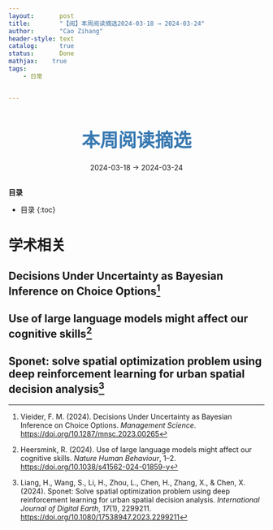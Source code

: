 ```yaml
---
layout:       post
title:        "【阅】本周阅读摘选2024-03-18 → 2024-03-24"
author:       "Cao Zihang"
header-style: text
catalog:      true
status:		  Done
mathjax: 	true
tags:
    - 日常


---
```


<center style="margin-bottom: 20px; margin-top: 50px"><font color="#3879B1" style="line-height: 1.4;font-weight: 700;font-size: 36px;box-sizing: border-box; ">本周阅读摘选</font></center>

<center style=" margin-bottom: 30px;">2024-03-18 → 2024-03-24</center>

<font style="font-weight: bold;">目录</font>

* 目录
{:toc}
# 学术相关

## Decisions Under Uncertainty as Bayesian Inference on Choice Options[^1]



## Use of large language models might affect our cognitive skills[^2]



## Sponet: solve spatial optimization problem using deep reinforcement learning for urban spatial decision analysis[^3]



[^1]: Vieider, F. M. (2024). Decisions Under Uncertainty as Bayesian Inference on Choice Options. *Management Science*. https://doi.org/10.1287/mnsc.2023.00265
[^2]: Heersmink, R. (2024). Use of large language models might affect our cognitive skills. *Nature Human Behaviour*, 1–2. https://doi.org/10.1038/s41562-024-01859-y

[^3]: Liang, H., Wang, S., Li, H., Zhou, L., Chen, H., Zhang, X., & Chen, X. (2024). Sponet: Solve spatial optimization problem using deep reinforcement learning for urban spatial decision analysis. *International Journal of Digital Earth*, *17*(1), 2299211. https://doi.org/10.1080/17538947.2023.2299211
